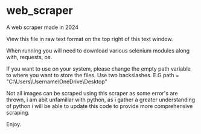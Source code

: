 # web_scraper
A web scraper made in 2024

View this file in raw text format on the top right of this text window.

When running you will need to download various selenium modules along with, requests, os.

If you want to use on your system, please change the empty path variable to where you want to store the files. Use two backslashes. E.G path = "C:\\Users\Username\\OneDrive\\Desktop"

Not all images can be scraped using this scraper as some error's are thrown, i am abit unfamiliar with python, as i gather a greater understanding of python i will be able to update this code to provide more comprehensive scraping.

Enjoy. 
